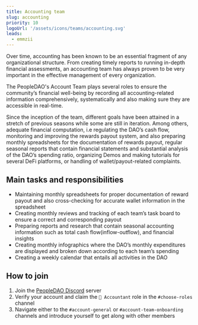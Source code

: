 ```yaml
---
title: Accounting team
slug: accounting
priority: 10
logoUrl: '/assets/icons/teams/accounting.svg'
leads:
  - emmzii
---
```


<script>
	import { LINK_SOCIAL_DISCORD } from "$lib/link/constants/socialLinks.constants.ts";
</script>

Over time, accounting has been known to be an essential fragment of any organizational structure. From creating timely reports to running in-depth financial assessments, an accounting team has always proven to be very important in the effective management of every organization.

The PeopleDAO's Account Team plays several roles to ensure the community’s financial well-being by recording all accounting-related information comprehensively, systematically and also making sure they are accessible in real-time.

Since the inception of the team, different goals have been attained in a stretch of previous seasons while some are still in iteration. Among others, adequate financial computation, i.e regulating the DAO’s cash flow, monitoring and improving the rewards payout system, and also preparing monthly spreadsheets for the documentation of rewards payout, regular seasonal reports that contain financial statements and substantial analysis of the DAO’s spending ratio, organizing Demos and making tutorials for several DeFi platforms, or handling of wallet/payout-related complaints.

## Main tasks and responsibilities

- Maintaining monthly spreadsheets for proper documentation of reward payout and also cross-checking for accurate wallet information in the spreadsheet
- Creating monthly reviews and tracking of each team’s task board to ensure a correct and corresponding payout
- Preparing reports and research that contain seasonal accounting information such as total cash flow(inflow-outflow), and financial insights
- Creating monthly infographics where the DAO’s monthly expenditures are displayed and broken down according to each team’s spending
- Creating a weekly calendar that entails all activities in the DAO

## How to join

1. Join the <a href={LINK_SOCIAL_DISCORD} target="_blank">PeopleDAO Discord</a> server
2. Verify your account and claim the `💸 Accountant` role in the `#choose-roles` channel
3. Navigate either to the `#account-general` or `#account-team-onboarding` channels and introduce yourself to get along with other members
